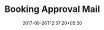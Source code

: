 ---
title: "Booking Approval Mail"
date: 2017-09-26T12:57:20+05:30
draft: false
layout: booking-approval-mail


---